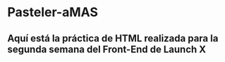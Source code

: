 # Pasteler-aMAS
## Aquí está la práctica de HTML realizada para la segunda semana del Front-End de Launch X
